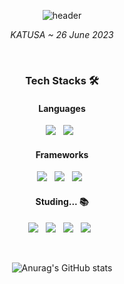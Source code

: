 <div align="center">

![header](<https://capsule-render.vercel.app/api?type=rect&color=gradient&customColorList=14&height=150&text=OXcarXierra%20|%20오승석&desc=(개발자였던%20군인)&descAlignY=80&fontSize=50&descSize=15&animation=fadeIn>)

_KATUSA ~ 26 June 2023_
	
<br/>
<h3><b>Tech Stacks 🛠</b></h3>
<h4><b>Languages</b></h4>
	<img src="https://img.shields.io/badge/Python-3776AB?style=for-the-badge&logo=Python&logoColor=white"/></a> &nbsp 
	<img src="https://img.shields.io/badge/TypeScript-3178C6?style=for-the-badge&logo=TypeScript&logoColor=white"/></a> &nbsp

<h4><b>Frameworks</b></h4>
<p align="center">
	<img src="https://img.shields.io/badge/React-61DAFB?style=for-the-badge&logo=React&logoColor=white"/></a> &nbsp 
	<img src="https://img.shields.io/badge/ReactNative-61DAFB?style=for-the-badge&logo=React&logoColor=white"/></a> &nbsp 
	<img src="https://img.shields.io/badge/Mobx-FF9955?style=for-the-badge&logo=React&logoColor=white"/></a> &nbsp 
</p>

<h4><b>Studing... 📚</b></h4>
<p align="center">
	<img src="https://img.shields.io/badge/Django-092E20?style=for-the-badge&logo=Django&logoColor=white"/></a> &nbsp 
	<img src="https://img.shields.io/badge/TensorFlow-FF6F00?style=for-the-badge&logo=TensorFlow&logoColor=white"/></a> &nbsp 
	<img src="https://img.shields.io/badge/Flutter-02569B?style=for-the-badge&logo=Flutter&logoColor=white"/></a> &nbsp 
	<img src="https://img.shields.io/badge/Dart-0175C2?style=for-the-badge&logo=Dart&logoColor=white"/></a> &nbsp 
</p>
</br>

![Anurag's GitHub stats](https://github-readme-stats.vercel.app/api?username=OXcarXierra&show_icons=true&theme=graywhite)

</div>
